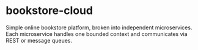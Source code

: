 # bookstore-cloud
Simple online bookstore platform, broken into independent microservices. Each microservice handles one bounded context and communicates via REST or message queues.
